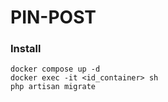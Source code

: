 # PIN-POST

### Install
```
docker compose up -d
docker exec -it <id_container> sh
php artisan migrate
```